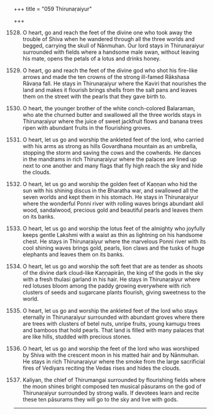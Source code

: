 +++
title = "059 Thirunaṛaiyur"

+++

1528. O heart, go and reach the feet of the divine one
      who took away the trouble of Shiva
      when he wandered through all the three worlds
      and begged, carrying the skull of Nānmuhan.
      Our lord stays in Thirunaṛaiyur surrounded with fields
      where a handsome male swan, without leaving his mate,
      opens the petals of a lotus and drinks honey.

1529. O heart, go and reach the feet of the divine god
      who shot his fire-like arrows
      and made the ten crowns of the strong ill-famed Rākshasa Rāvaṇa fall.
      He stays in Thirunaṛaiyur where the Kaviri
      that nourishes the land and makes it flourish
      brings shells from the salt pans
      and leaves them on the street with the pearls that they gave birth to.

1530. O heart, the younger brother
      of the white conch-colored Balaraman,
      who ate the churned butter
      and swallowed all the three worlds
      stays in Thirunaṛaiyur
      where the juice of sweet jackfruit flows
      and banana trees ripen with abundant fruits
      in the flourishing groves.

1531. O heart, let us go and worship the ankleted feet of the lord,
      who carried with his arms as strong as hills
      Govardhana mountain as an umbrella,
      stopping the storm and saving the cows and the cowherds.
      He dances in the mandrams in rich Thirunaṛaiyur
      where the palaces are lined up next to one another
      and many flags that fly high reach the sky and hide the clouds.

1532. O heart, let us go and worship the golden feet of Kaṇṇan
      who hid the sun with his shining discus in the Bharatha war,
      and swallowed all the seven worlds and kept them in his stomach.
      He stays in Thirunaṛaiyur
      where the wonderful Ponni river with rolling waves
      brings abundant akil wood, sandalwood,
      precious gold and beautiful pearls
      and leaves them on its banks.

1533. O heart, let us go and worship the lotus feet of the almighty
      who joyfully keeps gentle Lakshmi
      with a waist as thin as lightning on his handsome chest.
      He stays in Thirunaṛaiyur where the marvelous Ponni river
      with its cool shining waves brings gold, pearls, lion claws
      and the tusks of huge elephants and leaves them on its banks.

1534. O heart, let us go and worship the soft feet
      that are as tender as shoots of the divine dark cloud-like Kaṇṇapirān,
      the king of the gods in the sky with a fresh thulasi garland in his hair.
      He stays in Thirunaṛaiyur where red lotuses bloom
      among the paddy growing everywhere with rich clusters of seeds
      and sugarcane plants flourish, giving sweetness to the world.

1535. O heart, let us go and worship the ankleted feet of the lord
      who stays eternally in Thirunaṛaiyur
      surrounded with abundant groves
      where there are trees with clusters of betel nuts,
      unripe fruits, young kamugu trees and bamboos that hold pearls.
      That land is filled with many palaces
      that are like hills, studded with precious stones.

1536. O heart, let us go and worship the feet of the lord
      who was worshiped by Shiva with the crescent moon in his matted hair and by Nānmuhan.
      He stays in rich Thirunaṛaiyur
      where the smoke from the large sacrificial fires
      of Vediyars reciting the Vedas rises and hides the clouds.

1537. Kaliyan, the chief of Thirumangai
      surrounded by flourishing fields where the moon shines bright
      composed ten musical pāsurams on the god
      of Thirunaṛaiyur surrounded by strong walls.
      If devotees learn and recite these ten pāsurams
      they will go to the sky and live with gods.
------------
